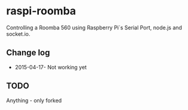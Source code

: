 raspi-roomba
================

Controlling a Roomba 560 using Raspberry Pi´s Serial Port, node.js and socket.io.

Change log
-------------

* 2015-04-17- Not working yet

TODO
-------------
Anything - only forked
